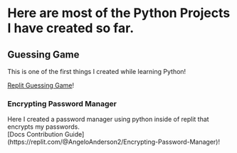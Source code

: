 <h1> Here are most of the Python Projects I have created so far.
</h1>

 
<h2>Guessing Game</h2>
This is one of the first things I created while learning Python!
<br />

[Replit Guessing Game](https://replit.com/@AngeloAnderson2/Guessing-Game-Angelo)!

<h3>Encrypting Password Manager</h3>
Here I created a password manager using python inside of replit that encrypts my passwords.
<br />
[Docs Contribution Guide](https://replit.com/@AngeloAnderson2/Encrypting-Password-Manager)!
